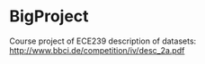 # BigProject
Course project of ECE239
description of datasets: http://www.bbci.de/competition/iv/desc_2a.pdf
